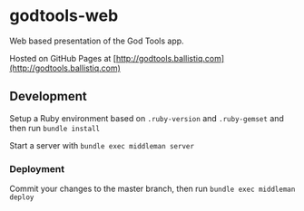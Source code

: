 # godtools-web

Web based presentation of the God Tools app.

Hosted on GitHub Pages at [http://godtools.ballistiq.com](http://godtools.ballistiq.com)

## Development

Setup a Ruby environment based on `.ruby-version` and `.ruby-gemset` and then run `bundle install`

Start a server with `bundle exec middleman server`

### Deployment

Commit your changes to the master branch, then run `bundle exec middleman deploy`

